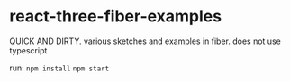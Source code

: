 # react-three-fiber-examples
QUICK AND DIRTY. various sketches and examples in fiber. does not use typescript

run:
```npm install```
```npm start```

